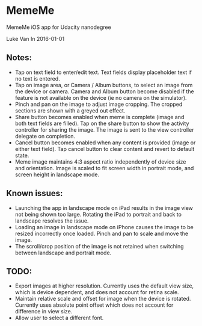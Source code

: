 # MemeMe
MemeMe iOS app for Udacity nanodegree

Luke Van In 2016-01-01

## Notes:

- Tap on text field to enter/edit text. Text fields display placeholder text if no text is entered.
- Tap on image area, or Camera / Album buttons, to select an image from the device or camera. Camera and Album button become disabled if the feature is not available on the device (ie no camera on the simulator).
- Pinch and pan on the image to adjust image cropping. The cropped sections are shown with a greyed out effect.
- Share button becomes enabled when meme is complete (image and both text fields are filled). Tap on the share button to show the activity controller for sharing the image. The image is sent to the view controller delegate on completion.
- Cancel button becomes enabled when any content is provided (image or either text field). Tap cancel button to clear content and revert to default state.
- Meme image maintains 4:3 aspect ratio independently of device size and orientation. Image is scaled to fit screen width in portrait mode, and screen height in landscape mode.

## Known issues:

- Launching the app in landscape mode on iPad results in the image view not being shown too large. Rotating the iPad to portrait and back to landscape resolves the issue.
- Loading an image in landscape mode on iPhone causes the image to be resized incorrectly once loaded. Pinch and pan to scale and move the image.
- The scroll/crop position of the image is not retained when switching between landscape and portrait mode.

## TODO:

- Export images at higher resolution. Currently uses the default view size, which is device dependent, and does not account for retina scale.
- Maintain relative scale and offset for image when the device is rotated. Currently uses absolute point offset which does not account for difference in view size.
- Allow user to select a different font.
